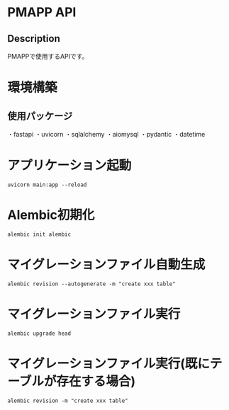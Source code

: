 # PMAPP API
## Description
PMAPPで使用するAPIです。

# 環境構築
## 使用パッケージ
・fastapi
・uvicorn
・sqlalchemy
・aiomysql
・pydantic
・datetime

# アプリケーション起動
```
uvicorn main:app --reload
```

# Alembic初期化
```
alembic init alembic
```

# マイグレーションファイル自動生成
```
alembic revision --autogenerate -m "create xxx table"
```

# マイグレーションファイル実行
```
alembic upgrade head
```

# マイグレーションファイル実行(既にテーブルが存在する場合)
```
alembic revision -m "create xxx table"
```